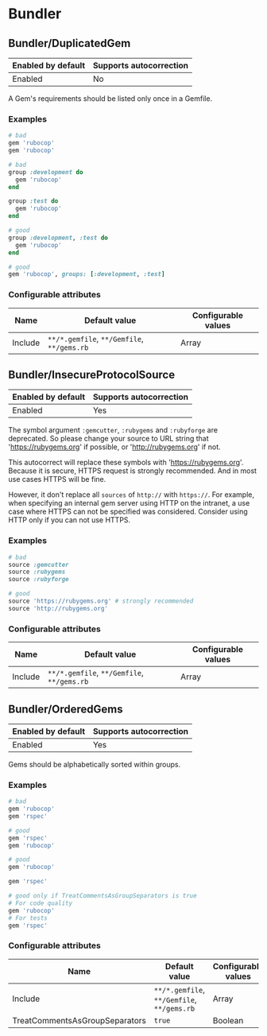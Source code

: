 # Bundler

## Bundler/DuplicatedGem

Enabled by default | Supports autocorrection
--- | ---
Enabled | No

A Gem's requirements should be listed only once in a Gemfile.

### Examples

```ruby
# bad
gem 'rubocop'
gem 'rubocop'

# bad
group :development do
  gem 'rubocop'
end

group :test do
  gem 'rubocop'
end

# good
group :development, :test do
  gem 'rubocop'
end

# good
gem 'rubocop', groups: [:development, :test]
```

### Configurable attributes

Name | Default value | Configurable values
--- | --- | ---
Include | `**/*.gemfile`, `**/Gemfile`, `**/gems.rb` | Array

## Bundler/InsecureProtocolSource

Enabled by default | Supports autocorrection
--- | ---
Enabled | Yes

The symbol argument `:gemcutter`, `:rubygems` and `:rubyforge`
are deprecated. So please change your source to URL string that
'https://rubygems.org' if possible, or 'http://rubygems.org' if not.

This autocorrect will replace these symbols with 'https://rubygems.org'.
Because it is secure, HTTPS request is strongly recommended. And in
most use cases HTTPS will be fine.

However, it don't replace all `sources` of `http://` with `https://`.
For example, when specifying an internal gem server using HTTP on the
intranet, a use case where HTTPS can not be specified was considered.
Consider using HTTP only if you can not use HTTPS.

### Examples

```ruby
# bad
source :gemcutter
source :rubygems
source :rubyforge

# good
source 'https://rubygems.org' # strongly recommended
source 'http://rubygems.org'
```

### Configurable attributes

Name | Default value | Configurable values
--- | --- | ---
Include | `**/*.gemfile`, `**/Gemfile`, `**/gems.rb` | Array

## Bundler/OrderedGems

Enabled by default | Supports autocorrection
--- | ---
Enabled | Yes

Gems should be alphabetically sorted within groups.

### Examples

```ruby
# bad
gem 'rubocop'
gem 'rspec'

# good
gem 'rspec'
gem 'rubocop'

# good
gem 'rubocop'

gem 'rspec'

# good only if TreatCommentsAsGroupSeparators is true
# For code quality
gem 'rubocop'
# For tests
gem 'rspec'
```

### Configurable attributes

Name | Default value | Configurable values
--- | --- | ---
Include | `**/*.gemfile`, `**/Gemfile`, `**/gems.rb` | Array
TreatCommentsAsGroupSeparators | `true` | Boolean
